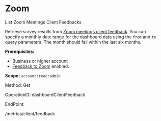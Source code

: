 #     Zoom


List Zoom Meetings Client Feedbacks

Retrieve survey results from [Zoom meetings client feedback](https://support.zoom.us/hc/en-us/articles/115005855266-End-of-Meeting-Feedback-Survey#h_e30d552b-6d8e-4e0a-a588-9ca8180c4dbf).  You can specify a monthly date range for the dashboard data using the `from` and `to` query parameters. The month should fall within the last six months.

**Prerequisites:**
* Business or higher account
* [Feedback to Zoom](https://support.zoom.us/hc/en-us/articles/115005838023) enabled.

**Scope:** `account:read:admin`
 

Method: Get

OperationID: dashboardClientFeedback

EndPoint:

/metrics/client/feedback

